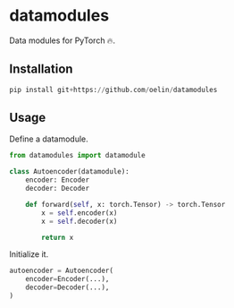 # datamodules

Data modules for PyTorch 🔥.

## Installation

```python
pip install git+https://github.com/oelin/datamodules
```

## Usage

Define a datamodule.

```python
from datamodules import datamodule

class Autoencoder(datamodule):
    encoder: Encoder
    decoder: Decoder

    def forward(self, x: torch.Tensor) -> torch.Tensor
        x = self.encoder(x)
        x = self.decoder(x)

        return x
```

Initialize it.

```python
autoencoder = Autoencoder(
    encoder=Encoder(...),
    decoder=Decoder(...),
)
```
